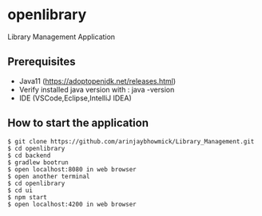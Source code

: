 # openlibrary
Library Management Application


## Prerequisites

 - Java11 (https://adoptopenjdk.net/releases.html)
 - Verify installed java version with : java -version
 - IDE (VSCode,Eclipse,IntelliJ IDEA)




## How to start the application
```
$ git clone https://github.com/arinjaybhowmick/Library_Management.git
$ cd openlibrary
$ cd backend
$ gradlew bootrun
$ open localhost:8080 in web browser
$ open another terminal
$ cd openlibrary
$ cd ui
$ npm start
$ open localhost:4200 in web browser
```